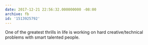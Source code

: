 ```yaml
---
date: 2017-12-21 22:56:32.000000000 -08:00
archive: fb
id: '1513925792'
---
```


One of the greatest thrills in life is working on hard creative/technical problems with smart talented people.
